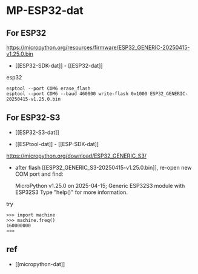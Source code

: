 
# MP-ESP32-dat


## For ESP32


https://micropython.org/resources/firmware/ESP32_GENERIC-20250415-v1.25.0.bin

- [[ESP32-SDK-dat]] - [[ESP32-dat]]

esp32 

    esptool --port COM6 erase_flash
    esptool --port COM6 --baud 460800 write-flash 0x1000 ESP32_GENERIC-20250415-v1.25.0.bin


## For ESP32-S3 

- [[ESP32-S3-dat]]

- [[ESPtool-dat]] - [[ESP-SDK-dat]]

https://micropython.org/download/ESP32_GENERIC_S3/

- after flash [[ESP32_GENERIC_S3-20250415-v1.25.0.bin]], re-open new COM port and find: 

    MicroPython v1.25.0 on 2025-04-15; Generic ESP32S3 module with ESP32S3
    Type "help()" for more information.
    >>> 

try 

    >>> import machine
    >>> machine.freq() 
    160000000
    >>> 



## ref 

- [[micropython-dat]]